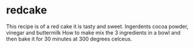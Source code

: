 # redcake
This recipe is of a red cake it is tasty and sweet. Ingerdents cocoa powder, vinegar and buttermilk How to make mix the 3 ingredients in a bowl and then bake it for 30 minutes at 300 degrees celceus.
